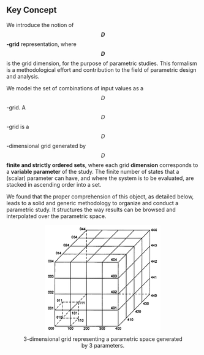 
## Key Concept

We introduce the notion of **$$D$$-grid** representation, where **$$D$$** is the grid dimension, for the purpose of parametric studies. This formalism is a methodological effort and contribution to the field of parametric design and analysis.

We model the set of combinations of input values as a $$D$$-grid. A $$D$$-grid is a $$D$$-dimensional grid generated by $$D$$ **finite and strictly ordered sets**, where each grid **dimension** corresponds to a **variable parameter** of the study. The finite number of states that a (scalar) parameter can have, and where the system is to be evaluated, are stacked in ascending order into a set.

We found that the proper comprehension of this object, as detailed below, leads to a solid and generic methodology to organize and conduct a parametric study. It structures the way results can be browsed and interpolated over the parametric space.

<figure>
<center>
<img src="../img/grid.png" width="300px">
<figcaption>3-dimensional grid representing a parametric space generated by 3 parameters.</figcaption>
</center>
</figure>
